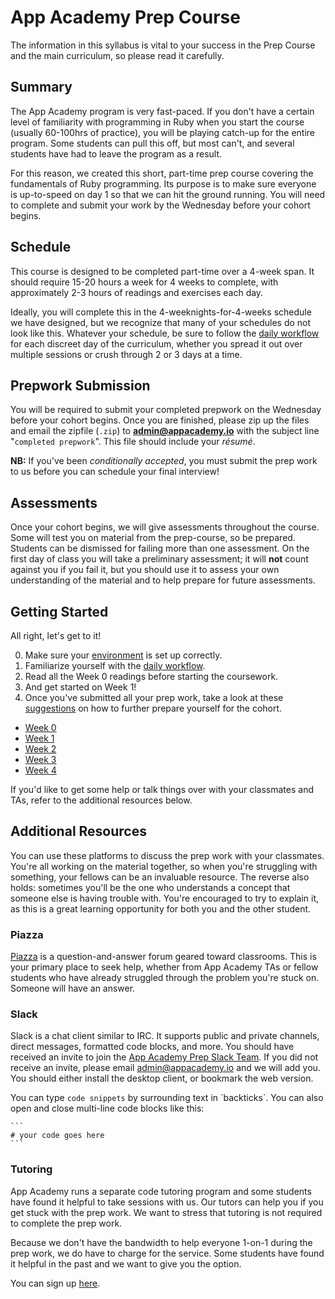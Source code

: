 # App Academy Prep Course

The information in this syllabus is vital to your success in the
Prep Course and the main curriculum, so please read it carefully.

## Summary

The App Academy program is very fast-paced. If you don't have a certain
level of familiarity with programming in Ruby when you start the course
(usually 60-100hrs of practice), you will be playing catch-up for the
entire program. Some students can pull this off, but most can't, and
several students have had to leave the program as a result.

For this reason, we created this short, part-time prep course covering
the fundamentals of Ruby programming. Its purpose is to make sure
everyone is up-to-speed on day 1 so that we can hit the ground running.
You will need to complete and submit your work by the Wednesday before
your cohort begins.

## Schedule

This course is designed to be completed part-time over a 4-week span. It
should require 15-20 hours a week for 4 weeks to complete, with approximately
2-3 hours of readings and exercises each day.

Ideally, you will complete this in the 4-weeknights-for-4-weeks schedule
we have designed, but we recognize that many of your schedules do not
look like this. Whatever your schedule, be sure to follow the [daily
workflow][workflow] for each discreet day of the curriculum, whether you
spread it out over multiple sessions or crush through 2 or 3 days at a time.

[workflow]: ./workflow.md

## Prepwork Submission

You will be required to submit your completed prepwork on the Wednesday
before your cohort begins. Once you are finished, please zip up the
files and email the zipfile (`.zip`) to **admin@appacademy.io** with the
subject line "`completed prepwork`". This file should include your
_résumé_.

**NB:** If you've been _conditionally accepted_, you must submit the
prep work to us before you can schedule your final interview!

## Assessments

Once your cohort begins, we will give assessments throughout the course.
Some will test you on material from the prep-course, so be
prepared. Students can be dismissed for failing more than one
assessment. On the first day of class you will take a preliminary
assessment; it will **not** count against you if you fail it, but you
should use it to assess your own understanding of the material and to
help prepare for future assessments.

## Getting Started<a name="assignments"></a>

All right, let's get to it!

0. Make sure your [environment][env] is set up correctly.
0. Familiarize yourself with the [daily workflow][workflow].
0. Read all the Week 0 readings before starting the coursework.
0. And get started on Week 1!
0. Once you've submitted all your prep work, take a look at these [suggestions][extra-preparation] on how to further prepare yourself for the cohort.


- [Week 0](./w0/)
- [Week 1](./w1/)
- [Week 2](./w2/)
- [Week 3](./w3/)
- [Week 4](./w4/)

If you'd like to get some help or talk things over with your classmates
and TAs, refer to the additional resources below.

[env]: ./w0/environment-setup.md
[w0]: ./w0/
[w1]: ./w1/
[extra-preparation]: ./extra-preparation.md

## Additional Resources

You can use these platforms to discuss the prep work with your classmates.
You're all working on the material together, so when you're struggling with
something, your fellows can be an invaluable resource. The reverse also
holds: sometimes you'll be the one who understands a concept that someone
else is having trouble with. You're encouraged to try to explain it, as
this is a great learning opportunity for both you and the other student.

### Piazza

[Piazza][piazza] is a question-and-answer forum geared toward
classrooms. This is your primary place to seek help, whether from
App Academy TAs or fellow students who have already struggled through
the problem you're stuck on. Someone will have an answer.

[piazza]: https://piazza.com/appacademy.io/spring2016/aa101/home

### Slack

Slack is a chat client similar to IRC. It supports public and private
channels, direct messages, formatted code blocks, and more. You should
have received an invite to join the [App Academy Prep Slack
Team][prep-course-slack]. If you did not receive an invite, please email
admin@appacademy.io and we will add you. You should either install the
desktop client, or bookmark the web version.

You can type `code snippets` by surrounding text in \`backticks\`. You
can also open and close multi-line code blocks like this:

    ```
    # your code goes here
    ```

[prep-course-slack]: https://app-academy-prep.slack.com/

### Tutoring

App Academy runs a separate code tutoring program and some students have found it helpful to take sessions with us. Our tutors can help you if you get stuck with the prep work. We want to stress that tutoring is not required to complete the prep work.

Because we don't have the bandwidth to help everyone 1-on-1 during the prep work, we do have to charge for the service. Some students have found it helpful in the past and we want to give you the option.

You can sign up [here](http://www.appacademy.io/students/tutoring?utm_source=main_course_prep_work).
